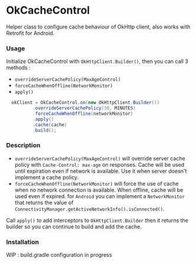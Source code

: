 # OkCacheControl
Helper class to configure cache behaviour of OkHttp client, also works with Retrofit for Android.

### Usage

Initialize OkCacheControl with `OkHttpClient.Builder()`, then you can call 3 methods : 
 - `overrideServerCachePolicy(MaxAgeControl)`
 - `forceCacheWhenOffline(NetworkMonitor)` 
 - `apply()`

```java
  okClient = OkCacheControl.on(new OkHttpClient.Builder())
          .overrideServerCachePolicy(30, MINUTES)
          .forceCacheWhenOffline(networkMonitor)
          .apply()
          .cache(cache)
          .build();

```

### Description

 - `overrideServerCachePolicy(MaxAgeControl)` will override server cache policy with `Cache-Control: max-age` 
 on responses. Cache will be used until expiration even if network is available. Use it when server doesn't 
 implement a cache policy.
 - `forceCacheWhenOffline(NetworkMonitor)` will force the use of cache when no network connection is available. 
 When offline, cache will be used even if expired. for `Android` you can implement a `NetworkMonitor` that returns 
 the value of `ConnectivityManager.getActiveNetworkInfo().isConnected()`.

Call `apply()` to add interceptors to `OkHttpClient.Builder` then it returns the builder so you can continue to build
and add the cache.

### Installation

WIP : build.gradle configuration in progress
